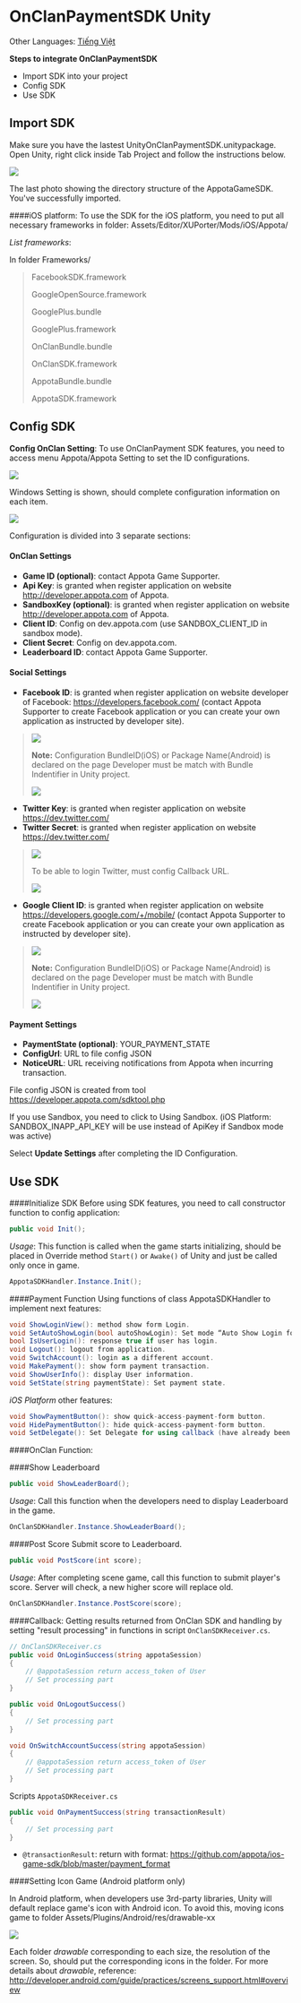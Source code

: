 OnClanPaymentSDK Unity 
=========

Other Languages: [Tiếng Việt](README_vi.md)

**Steps to integrate OnClanPaymentSDK**

  - Import SDK into your project
  - Config SDK
  - Use SDK

Import SDK
---
Make sure you have the lastest UnityOnClanPaymentSDK.unitypackage. Open Unity, right click inside Tab Project and follow the instructions below.

![](docs/vn/Appota_Import.png) </br>


The last photo showing the directory structure of the AppotaGameSDK. You've successfully imported.

####iOS platform: 
To use the SDK for the iOS platform, you need to put all necessary frameworks in folder: Assets/Editor/XUPorter/Mods/iOS/Appota/ 

*List frameworks*:

In folder Frameworks/
> FacebookSDK.framework
>
> GoogleOpenSource.framework
>
> GooglePlus.bundle	
>
> GooglePlus.framework
>
> OnClanBundle.bundle
>
> OnClanSDK.framework
>
> AppotaBundle.bundle
>
> AppotaSDK.framework

Config SDK
---
**Config OnClan Setting**: To use OnClanPayment SDK features, you need to access menu Appota/Appota Setting to set the ID configurations.

![](docs/vn/OnClan_Config_1.png) </br>

Windows Setting is shown, should complete configuration information on each item.

![](docs/vn/OnCaln_Config_2.png) </br>

Configuration is divided into 3 separate sections:

#### OnClan Settings

- **Game ID (optional)**: contact Appota Game Supporter.
- **Api Key**: is granted when register application on website http://developer.appota.com of Appota.
- **SandboxKey (optional)**: is granted when register application on website http://developer.appota.com of Appota.
- **Client ID**: Config on dev.appota.com (use SANDBOX_CLIENT_ID in sandbox mode).
- **Client Secret**: Config on dev.appota.com.
- **Leaderboard ID**: contact Appota Game Supporter.

#### Social Settings
- **Facebook ID**: is granted when register application on website developer of Facebook: https://developers.facebook.com/ (contact Appota Supporter to create Facebook application or you can create your own application as instructed by developer site). 

> ![](docs/vn/OnClan_Facebook_AppID.png) </br>
>
> **Note:** Configuration BundleID(iOS) or Package Name(Android) is declared on the page Developer must be match with Bundle Indentifier in Unity project.
>
> ![](docs/vn/OnClan_Facebook_Compare_Bundle.png) </br>

- **Twitter Key**: is granted when register application on website https://dev.twitter.com/
- **Twitter Secret**: is granted when register application on website https://dev.twitter.com/

> ![](docs/vn/OnClan_Twitter_Key.png) </br>
> 
> To be able to login Twitter, must config Callback URL.
>
> ![](docs/vn/OnClan_Twitter_Detail.png) </br>

- **Google Client ID**: is granted when register application on website https://developers.google.com/+/mobile/ (contact Appota Supporter to create Facebook application or you can create your own application as instructed by developer site).

> ![](docs/vn/OnClan_Google_Client_Id.png) </br>
>
> **Note:** Configuration BundleID(iOS) or Package Name(Android) is declared on the page Developer must be match with Bundle Indentifier in Unity project.
>
> ![](docs/vn/OnClan_Google_Compare_Bundle.png) </br>

#### Payment Settings

- **PaymentState (optional)**: YOUR_PAYMENT_STATE
- **ConfigUrl**: URL to file config JSON
- **NoticeURL**: URL receiving notifications from Appota when incurring transaction.

File config JSON is created from tool https://developer.appota.com/sdktool.php<br/>

If you use Sandbox, you need to click to Using Sandbox. (iOS Platform: SANDBOX_INAPP_API_KEY will be use instead of ApiKey if Sandbox mode was active)

Select **Update Settings** after completing the ID Configuration.

Use SDK
---

####Initialize SDK
Before using SDK features, you need to call constructor function to config application:

```c#
public void Init();
```
*Usage*: This function is called when the game starts initializing, should be placed in Override method `Start()` or `Awake()` of Unity and just be called only once in game.
```c#
AppotaSDKHandler.Instance.Init();
```
####Payment Function
Using functions of class AppotaSDKHandler to implement next features:<br/>
```c#
void ShowLoginView(): method show form Login.
void SetAutoShowLogin(bool autoShowLogin): Set mode “Auto Show Login form”
bool IsUserLogin(): response true if user has login.
void Logout(): logout from application.
void SwitchAccount(): login as a different account.
void MakePayment(): show form payment transaction.
void ShowUserInfo(): display User information.
void SetState(string paymentState): Set payment state.
```
*iOS Platform* other features:
```c#
void ShowPaymentButton(): show quick-access-payment-form button.
void HidePaymentButton(): hide quick-access-payment-form button.
void SetDelegate(): Set Delegate for using callback (have already been set in function <code>Init()</code> ). </
```

####OnClan Function:

####Show Leaderboard

```c#
public void ShowLeaderBoard();
```

*Usage*: Call this function when the developers need to display Leaderboard in the game.

```c#
OnClanSDKHandler.Instance.ShowLeaderBoard();
```

####Post Score 
Submit score to Leaderboard.

```c#
public void PostScore(int score);
```
*Usage*: After completing scene game, call this function to submit player's score. Server will check, a new higher score will replace old.

```c#
OnClanSDKHandler.Instance.PostScore(score);
```

####Callback: 
Getting results returned from OnClan SDK and handling by setting "result processing" in functions in script <code>OnClanSDKReceiver.cs</code>.
```c#
// OnClanSDKReceiver.cs 
public void OnLoginSuccess(string appotaSession)
{
    // @appotaSession return access_token of User
	// Set processing part
}

public void OnLogoutSuccess()
{ 
	// Set processing part
}

void OnSwitchAccountSuccess(string appotaSession)
{
    // @appotaSession return access_token of User
	// Set processing part
}
```

Scripts <code>AppotaSDKReceiver.cs</code>
```c#
public void OnPaymentSuccess(string transactionResult)
{
    // Set processing part
}
```
- <code>@transactionResult</code>: return with format: https://github.com/appota/ios-game-sdk/blob/master/payment_format

####Setting Icon Game (Android platform only)

In Android platform, when developers use 3rd-party libraries, Unity will default replace game's icon with Android icon. To avoid this, moving icons game to folder Assets/Plugins/Android/res/drawable-xx 

![](docs/vn/OnClan_Icon_Settup.png) </br>

Each folder *drawable* corresponding to each size, the resolution of the screen. So, should put the corresponding icons in the folder. For more details about *drawable*, reference: 
http://developer.android.com/guide/practices/screens_support.html#overview
